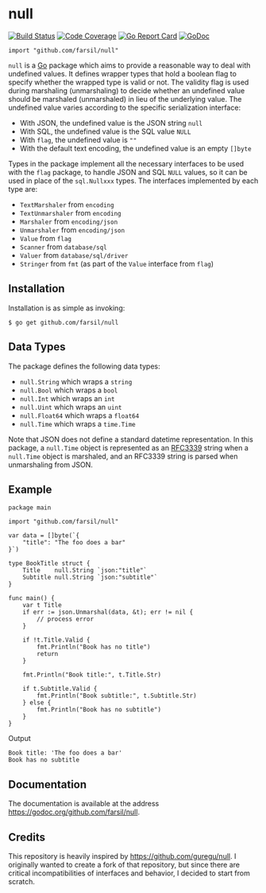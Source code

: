# null
[![Build Status](https://travis-ci.com/farsil/null.svg?branch=master)](https://travis-ci.com/farsil/null) 
[![Code Coverage](https://codecov.io/gh/farsil/null/branch/master/graph/badge.svg)](https://codecov.io/gh/farsil/null)
[![Go Report Card](https://goreportcard.com/badge/github.com/farsil/null)](https://goreportcard.com/report/github.com/farsil/null)
[![GoDoc](https://godoc.org/github.com/farsil/null?status.svg)](https://godoc.org/github.com/farsil/null)

```
import "github.com/farsil/null"
```

`null` is a [Go](https://golang.org/) package which aims to provide a 
reasonable way to deal with undefined values. It defines wrapper types that 
hold a boolean flag to specify whether the wrapped type is valid or not. The 
validity flag is used during marshaling (unmarshaling) to decide whether an 
undefined value should be marshaled (unmarshaled) in lieu of the underlying 
value. The undefined value varies according to the specific serialization 
interface:

- With JSON, the undefined value is the JSON string `null`
- With SQL, the undefined value is the SQL value `NULL`
- With `flag`, the undefined value is `""`
- With the default text encoding, the undefined value is an empty `[]byte`

Types in the package implement all the necessary interfaces to be used with the 
`flag` package, to handle JSON and SQL `NULL` values, so it can be used in 
place of the `sql.Nullxxx` types. The interfaces implemented by each type are:

- `TextMarshaler` from `encoding`
- `TextUnmarshaler` from `encoding`
- `Marshaler` from `encoding/json`
- `Unmarshaler` from `encoding/json`
- `Value` from `flag`
- `Scanner` from `database/sql`
- `Valuer` from `database/sql/driver`
- `Stringer` from `fmt` (as part of the `Value` interface from `flag`)

## Installation
Installation is as simple as invoking:
```
$ go get github.com/farsil/null
```

## Data Types
The package defines the following data types:

- `null.String` which wraps a `string`
- `null.Bool` which wraps a `bool`
- `null.Int` which wraps an `int`
- `null.Uint` which wraps an `uint`
- `null.Float64` which wraps a `float64`
- `null.Time` which wraps a `time.Time`

Note that JSON does not define a standard datetime representation. In this 
package, a `null.Time` object is represented as an 
[RFC3339](https://tools.ietf.org/html/rfc3339) string when a `null.Time` object 
is marshaled, and an RFC3339 string is parsed when unmarshaling from JSON.

## Example
```
package main

import "github.com/farsil/null"

var data = []byte(`{
    "title": "The foo does a bar"
}`)

type BookTitle struct {
	Title    null.String `json:"title"`
	Subtitle null.String `json:"subtitle"`
}

func main() {
	var t Title
	if err := json.Unmarshal(data, &t); err != nil {
		// process error
	}

	if !t.Title.Valid {
		fmt.Println("Book has no title")
		return
	}

	fmt.Println("Book title:", t.Title.Str)

	if t.Subtitle.Valid {
		fmt.Println("Book subtitle:", t.Subtitle.Str)
	} else {
		fmt.Println("Book has no subtitle")
	}
}
```
Output
```
Book title: 'The foo does a bar'
Book has no subtitle
```

## Documentation
The documentation is available at the address 
https://godoc.org/github.com/farsil/null.

## Credits
This repository is heavily inspired by https://github.com/guregu/null. I 
originally wanted to create a fork of that repository, but since there are 
critical incompatibilities of interfaces and behavior, I decided to start from 
scratch.
